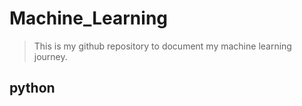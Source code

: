 # Machine_Learning

> This is my github repository to document my machine learning journey.

## python

